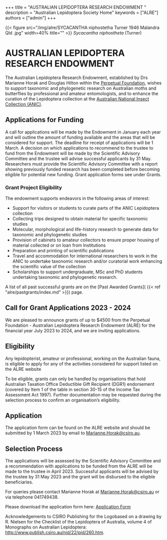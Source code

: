 +++
title = "AUSTRALIAN LEPIDOPTERA RESEARCH ENDOWMENT "
description = "Australian Lepidoptera Society Home"
keywords = ["ALRE"]
authors = ["admin"]
+++

{{< figure src="/img/alre/SYCACANTHA niphostetha Turner 1946 Malandra Qld .jpg" width=40% title=""  >}}
*Sycacantha niphostheta* (Turner)


# AUSTRALIAN LEPIDOPTERA RESEARCH ENDOWMENT 

The Australian Lepidoptera Research Endowment, established by Drs Marianne Horak and Douglas Hilton within the [Perpetual Foundation](https://www.perpetual.com.au/), wishes to support taxonomic and phylogenetic research on Australian moths and butterflies by professional and amateur entomologists, and to enhance the curation of the Lepidoptera collection at the [Australian National Insect Collection (ANIC)](https://www.csiro.au/en/about/facilities-collections/collections/anic). 
 

## Applications for Funding

A call for applications will be made by the Endowment in January each year and will outline the amount of funding available and the areas that will be considered for support. The deadline for receipt of applications will be 1 March. A decision on which applications to recommend to the trustee to fund from the Endowment will be made by the Scientific Advisory Committee and the trustee will advise successful applicants by 31 May. Researchers must provide the Scientific Advisory Committee with a report showing previously funded research has been completed before becoming eligible for potential new funding. Grant application forms see under Grants. 

### Grant Project Eligibility
The endowment supports endeavors in the following areas of interest:


* Support for visitors or students to curate parts of the ANIC Lepidoptera collection
* Collecting trips designed to obtain material for specific taxonomic studies
* Molecular, morphological and life-history research to generate data for taxonomic and phylogenetic studies
* Provision of cabinets to amateur collectors to ensure proper housing of material collected or on loan from Institutions
* Preparation and printing of scientific publications
* Travel and accommodation for international researchers to work in the ANIC to undertake taxonomic research and/or curatorial work enhancing the scientific value of the collection
* Scholarships to support undergraduate, MSc and PhD students undertaking taxonomic and phylogenetic research.

A list of all past successful grants are on the [Past Awarded Grants]( {{< ref "alre/pastgrants/index.md" >}}) page. 

## Call for Grant Applications 2023 - 2024

We are pleased to announce grants of up to $4500 from the Perpetual Foundation - Australian Lepidoptera Research Endowment (ALRE) for the financial year July 2023 to 2024, and we are inviting applications.​

## Eligibility

Any lepidopterist, amateur or professional, working on the Australian fauna, is eligible to apply for any of the activities considered for support listed on the ALRE website

<!-- http://www.australianlepidopteraendowment.com/ -->

To be eligible, grants can only be handled by organisations that hold Australian Taxation Office Deductible Gift Recipient (DGR1) endorsement (covered by Item 1 of the table in section 30-15 of the Income Tax Assessment Act 1997). Further documentation may be requested during the selection process to confirm an organisation’s eligibility.
​
## ​Application
The application form can be found on the ALRE website and should be submitted by 1 March 2023 by email to Marianne.Horak@csiro.au.

## Selection Process
 
The applications will be assessed by the Scientific Advisory Committee and a recommendation with applications to be funded from the ALRE will be made to the trustee in April 2023. Successful applicants will be advised by the trustee by 31 May 2023 and the grant will be disbursed to the eligible beneficiaries.

For queries please contact Marianne Horak at Marianne.Horak@csiro.au or via telephone 041749438. 

Please download the application form here: [Application Form ](https://drive.google.com/file/d/1Gg6Whnp2kmfPY69AFhJsxGBWM0ZAc79P/view?usp=sharing)


Acknowledgements to CSIRO Publishing for the Logobased on a drawing by R. Nielsen for the Checklist of the Lepidoptera of Australia, volume 4 of Monographs on Australian Lepidoptera: http://www.publish.csiro.au/nid/22/pid/260.htm.